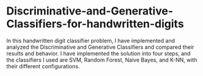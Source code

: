 # Discriminative-and-Generative-Classifiers-for-handwritten-digits
In this handwritten digit classifier problem, I have implemented and analyzed the Discriminative and Generative Classifiers and compared their results and behavior. I have implemented the solution into four steps, and the classifiers I used are SVM, Random Forest, Naive Bayes, and K-NN, with their different configurations. 
